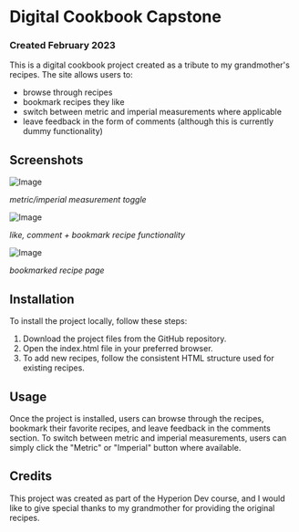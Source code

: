 # Digital Cookbook Capstone

### Created February 2023

This is a digital cookbook project created as a tribute to my grandmother's recipes. The site allows users to:
* browse through recipes
* bookmark recipes they like
* switch between metric and imperial measurements where applicable
* leave feedback in the form of comments (although this is currently dummy functionality)

## Screenshots

![Image](https://i.ibb.co/D9pWg7L/Screenshot-2023-03-04-at-12-11-51.png)

*metric/imperial measurement toggle*

![Image](https://i.ibb.co/TWxMWTx/Screenshot-2023-03-04-at-12-12-52.png)

*like, comment + bookmark recipe functionality*

![Image](https://i.ibb.co/HpRPqpH/Screenshot-2023-03-04-at-12-12-20.png)

*bookmarked recipe page*

## Installation

To install the project locally, follow these steps:

1. Download the project files from the GitHub repository.
2. Open the index.html file in your preferred browser.
3. To add new recipes, follow the consistent HTML structure used for existing recipes.

## Usage

Once the project is installed, users can browse through the recipes, bookmark their favorite recipes, and leave feedback in the comments section. To switch between metric and imperial measurements, users can simply click the "Metric" or "Imperial" button where available.

## Credits

This project was created as part of the Hyperion Dev course, and I would like to give special thanks to my grandmother for providing the original recipes.
